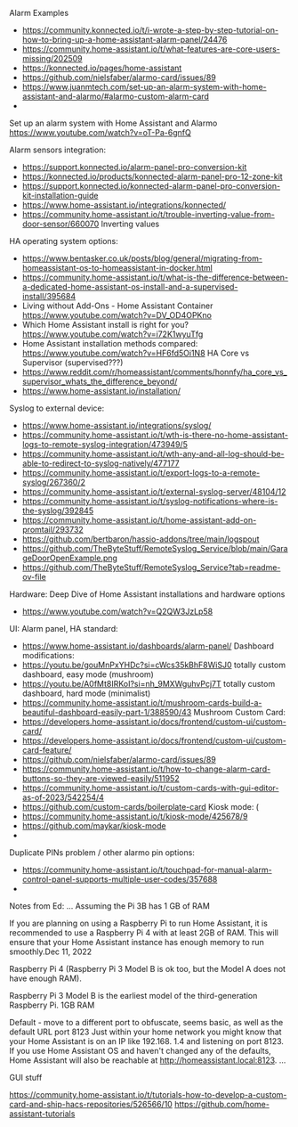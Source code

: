Alarm Examples
- https://community.konnected.io/t/i-wrote-a-step-by-step-tutorial-on-how-to-bring-up-a-home-assistant-alarm-panel/24476
- https://community.home-assistant.io/t/what-features-are-core-users-missing/202509
- https://konnected.io/pages/home-assistant
- https://github.com/nielsfaber/alarmo-card/issues/89
- https://www.juanmtech.com/set-up-an-alarm-system-with-home-assistant-and-alarmo/#alarmo-custom-alarm-card
- 
Set up an alarm system with Home Assistant and Alarmo https://www.youtube.com/watch?v=oT-Pa-6gnfQ

Alarm sensors integration:
- https://support.konnected.io/alarm-panel-pro-conversion-kit
- https://konnected.io/products/konnected-alarm-panel-pro-12-zone-kit
- https://support.konnected.io/konnected-alarm-panel-pro-conversion-kit-installation-guide
- https://www.home-assistant.io/integrations/konnected/
- https://community.home-assistant.io/t/trouble-inverting-value-from-door-sensor/660070   Inverting values
  
HA operating system options:
- https://www.bentasker.co.uk/posts/blog/general/migrating-from-homeassistant-os-to-homeassistant-in-docker.html
- https://community.home-assistant.io/t/what-is-the-difference-between-a-dedicated-home-assistant-os-install-and-a-supervised-install/395684
- Living without Add-Ons - Home Assistant Container  https://www.youtube.com/watch?v=DV_OD4OPKno
- Which Home Assistant install is right for you?  https://www.youtube.com/watch?v=i72K1wyuTfg
- Home Assistant installation methods compared: https://www.youtube.com/watch?v=HF6fd5Oi1N8
HA Core vs Supervisor (supervised???)
- https://www.reddit.com/r/homeassistant/comments/honnfy/ha_core_vs_supervisor_whats_the_difference_beyond/
- https://www.home-assistant.io/installation/

Syslog to external device:
- https://www.home-assistant.io/integrations/syslog/
- https://community.home-assistant.io/t/wth-is-there-no-home-assistant-logs-to-remote-syslog-integration/473949/5
- https://community.home-assistant.io/t/wth-any-and-all-log-should-be-able-to-redirect-to-syslog-natively/477177
- https://community.home-assistant.io/t/export-logs-to-a-remote-syslog/267360/2
- https://community.home-assistant.io/t/external-syslog-server/48104/12
- https://community.home-assistant.io/t/syslog-notifications-where-is-the-syslog/392845
- https://community.home-assistant.io/t/home-assistant-add-on-promtail/293732
- https://github.com/bertbaron/hassio-addons/tree/main/logspout
- https://github.com/TheByteStuff/RemoteSyslog_Service/blob/main/GarageDoorOpenExample.png
- https://github.com/TheByteStuff/RemoteSyslog_Service?tab=readme-ov-file

Hardware:
Deep Dive of Home Assistant installations and hardware options 
- https://www.youtube.com/watch?v=Q2QW3JzLp58

UI:
Alarm panel, HA standard:
- https://www.home-assistant.io/dashboards/alarm-panel/
Dashboard modifications:
- https://youtu.be/gouMnPxYHDc?si=cWcs35kBhF8WiSJ0    totally custom dashboard, easy mode (mushroom)
- https://youtu.be/A0fMt8IRKoI?si=nh_9MXWguhvPcj7T    totally custom dashboard, hard mode (minimalist)
- https://community.home-assistant.io/t/mushroom-cards-build-a-beautiful-dashboard-easily-part-1/388590/43 Mushroom
Custom Card:
- https://developers.home-assistant.io/docs/frontend/custom-ui/custom-card/
- https://developers.home-assistant.io/docs/frontend/custom-ui/custom-card-feature/  
- https://github.com/nielsfaber/alarmo-card/issues/89
- https://community.home-assistant.io/t/how-to-change-alarm-card-buttons-so-they-are-viewed-easily/511952
- https://community.home-assistant.io/t/custom-cards-with-gui-editor-as-of-2023/542254/4
- https://github.com/custom-cards/boilerplate-card
Kiosk mode: (
- https://community.home-assistant.io/t/kiosk-mode/425678/9
- https://github.com/maykar/kiosk-mode
- 

Duplicate PINs problem / other alarmo pin options:
- https://community.home-assistant.io/t/touchpad-for-manual-alarm-control-panel-supports-multiple-user-codes/357688
- 
Notes from Ed:
...
Assuming the Pi 3B has 1 GB of RAM

If you are planning on using a Raspberry Pi to run Home Assistant, it is recommended to use a Raspberry Pi 4 with at least 2GB of RAM. This will ensure that your Home Assistant instance has enough memory to run smoothly.Dec 11, 2022

Raspberry Pi 4 (Raspberry Pi 3 Model B is ok too, but the Model A does not have enough RAM).

Raspberry Pi 3 Model B is the earliest model of the third-generation Raspberry Pi. 
1GB RAM

Default - move to a different port to obfuscate, seems basic, as well as the default URL
port 8123
Just within your home network you might know that your Home Assistant is on an IP like 192.168. 1.4 and listening on port 8123. If you use Home Assistant OS and haven't changed any of the defaults, Home Assistant will also be reachable at http://homeassistant.local:8123.
...

GUI stuff

https://community.home-assistant.io/t/tutorials-how-to-develop-a-custom-card-and-ship-hacs-repositories/526566/10
https://github.com/home-assistant-tutorials

